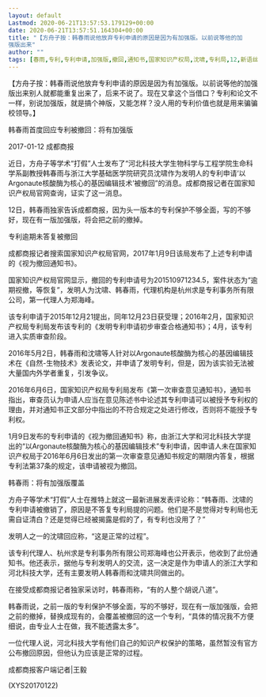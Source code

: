 ```yaml
---
layout: default
Lastmod: 2020-06-21T13:57:53.179129+00:00
date: 2020-06-21T13:57:51.164304+00:00
title: "【方舟子按：韩春雨说他放弃专利申请的原因是因为有加强版。以前说等他的加
强版出来"
author: ""
tags: [春雨,专利,专利申请,加强版,撤回,通知书,国家知识产权局,沈啸,专利局,12,新语丝]
---
```


【方舟子按：韩春雨说他放弃专利申请的原因是因为有加强版。以前说等他的加强版出来别人就都能重复出来了，后来不说了。现在又拿这个当借口？专利和论文不一样，别说加强版，就是搞个神版，又能怎样？没人用的专利价值也就是用来骗骗校领导。】

韩春雨首度回应专利被撤回：将有加强版

2017-01-12 成都商报

近日，方舟子等学术“打假”人士发布了“河北科技大学生物科学与工程学院生命科学系副教授韩春雨与浙江大学基础医学院研究员沈啸作为发明人的专利申请‘以Argonaute核酸酶为核心的基因编辑技术’被撤回”的消息。成都商报记者在国家知识产权局官网查询，证实了这一消息。

12日，韩春雨独家告诉成都商报，因为头一版本的专利保护不够全面，写的不够好，现在有一版加强版，将会把之前的撤掉。

专利逾期未答复被撤回

成都商报记者搜索国家知识产权局官网，2017年1月9日该局发布了上述专利申请的《视为撤回通知书》。

国家知识产权局官网显示，撤回的专利申请号为201510971234.5，案件状态为“逾期视撤，等恢复”，发明人为沈啸、韩春雨，代理机构是杭州求是专利事务所有限公司，第一代理人为郑海峰。

该专利申请于2015年12月21提出，同年12月23日获受理；2016年2月，国家知识产权局专利局发布该专利的《发明专利申请初步审查合格通知书》；4月，该专利进入实质审查阶段。

2016年5月2日，韩春雨和沈啸等人针对以Argonaute核酸酶为核心的基因编辑技术在《自然-生物技术》发表论文，并申请了发明专利，但是，因为该实验无法被大量国内外学者重复，引发争议。

2016年6月6日，国家知识产权局专利局发布《第一次审查意见通知书》，通知书指出，审查员认为申请人应当在意见陈述书中论述其专利申请可以被授予专利权的理由，并对通知书正文部分中指出的不符合规定之处进行修改，否则将不能授予专利权。

1月9日发布的专利申请的《视为撤回通知书》称，由浙江大学和河北科技大学提出的“以Argonaute核酸酶为核心的基因编辑技术”专利申请，因申请人未在国家知识产权局于2016年6月6日发出的第一次审查意见通知书规定的期限内答复，根据专利法第37条的规定，该申请被视为撤回。

韩春雨：将有加强版覆盖

方舟子等学术“打假”人士在推特上就这一最新进展发表评论称：“韩春雨、沈啸的专利申请被撤销了，原因是不答复专利局提的问题。他们是不是觉得对专利局也无需自证清白？还是觉得已经被揭露是假的了，有专利也没用了？”

发明人之一的沈啸回应称，“这是正常的过程”。

该专利代理人、杭州求是专利事务所有限公司郑海峰也公开表示，他收到了此份通知书。他还表示，据他与专利发明人的交流，这一决定是作为申请人的浙江大学和河北科技大学，还有主要发明人韩春雨和沈啸共同做出的。

在接受成都商报记者独家采访时，韩春雨称，“有的人整个胡说八道”。

韩春雨说，之前一版的专利保护不够全面，写的不够好，现在有一版加强版，会把之前的撤掉，替换成现有的，会覆盖被撤回的这一个专利，“具体的情况我不方便细说，由专业人士在做，我不能透露太多”。

一位代理人说，河北科技大学有他们自己的知识产权保护的策略，虽然暂没有官方公布撤回原因，但他认为应该是正常的过程。

成都商报客户端记者|王毅

(XYS20170122)

